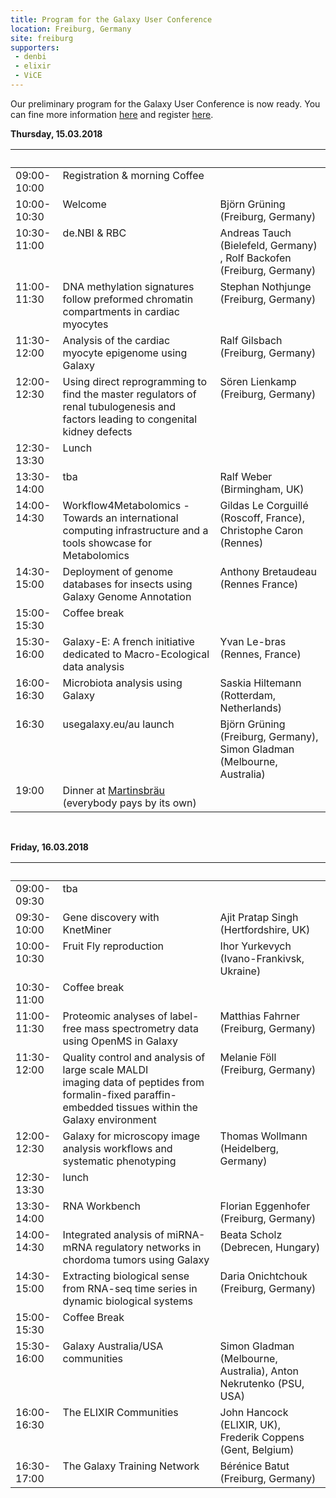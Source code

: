```yaml
---
title: Program for the Galaxy User Conference
location: Freiburg, Germany
site: freiburg
supporters:
 - denbi
 - elixir
 - ViCE
---
```


Our preliminary program for the Galaxy User Conference is now ready.
You can fine more information [here](http://bit.ly/2BWpolM) and register [here](https://docs.google.com/forms/d/e/1FAIpQLSfqKqyPwW-s6m64ObleUSv4B8RbGxCRIddBY1cpt3Za7af6XQ/viewform).

**Thursday, 15.03.2018**

<table>
  <thead>
    <tr>
      <th width="15%">&nbsp;</th>
      <th width="50%">&nbsp;</th>
      <th width="35%">&nbsp;</th>
    </tr>
  </thead>
  <tbody>
    <tr>
      <td valign="top">09:00-10:00</td>
      <td valign="top">Registration &amp; morning Coffee</td>
      <td valign="top">&nbsp;</td>
    </tr>
    <tr>
      <td valign="top">10:00-10:30</td>
      <td valign="top">Welcome</td>
      <td valign="top">Björn Grüning (Freiburg, Germany)</td>
    </tr>
    <tr>
      <td valign="top">10:30-11:00</td>
      <td valign="top">de.NBI &amp; RBC</td>
      <td valign="top">Andreas Tauch (Bielefeld, Germany) , Rolf Backofen (Freiburg, Germany)</td>
    </tr>
    <tr>
      <td valign="top">11:00-11:30</td>
       <td valign="top">DNA methylation signatures follow preformed chromatin compartments in cardiac myocytes</td>
       <td valign="top">Stephan Nothjunge (Freiburg, Germany)</td>
    </tr>
    <tr>
      <td valign="top">11:30-12:00</td>
       <td valign="top">Analysis of the cardiac myocyte epigenome using Galaxy</td>
       <td valign="top">Ralf Gilsbach (Freiburg, Germany)</td>
    </tr>
    <tr>
      <td valign="top">12:00-12:30</td>
       <td valign="top">Using direct reprogramming to find the master regulators of renal tubulogenesis and factors leading to congenital kidney defects</td>
       <td valign="top">Sören Lienkamp (Freiburg, Germany)</td>
    </tr>
    <tr>
      <td valign="top">12:30-13:30</td>
       <td valign="top">Lunch</td>
       <td valign="top">&nbsp;</td>
    </tr>
    <tr>
      <td valign="top">13:30-14:00</td>
       <td valign="top">tba</td>
       <td valign="top">Ralf Weber (Birmingham, UK)</td>
    </tr>
    <tr>
      <td valign="top">14:00-14:30</td>
       <td valign="top">Workflow4Metabolomics - Towards an international computing infrastructure and a tools showcase for Metabolomics</td>
       <td valign="top">Gildas Le Corguillé (Roscoff, France), Christophe Caron (Rennes)</td>
    </tr>
    <tr>
      <td valign="top">14:30-15:00</td>
       <td valign="top">Deployment of genome databases for insects using Galaxy Genome Annotation</td>
       <td valign="top">Anthony Bretaudeau (Rennes France)</td>
    </tr>
    <tr>
      <td valign="top">15:00-15:30</td>
       <td valign="top">Coffee break</td>
       <td valign="top">&nbsp;</td>
    </tr>
    <tr>
      <td valign="top">15:30-16:00</td>
       <td valign="top">Galaxy-E: A french initiative dedicated to Macro-Ecological data analysis</td>
       <td valign="top">Yvan Le-bras (Rennes, France)</td>
    </tr>
    <tr>
      <td valign="top">16:00-16:30</td>
       <td valign="top">Microbiota analysis using Galaxy</td>
       <td valign="top">Saskia Hiltemann (Rotterdam, Netherlands)</td>
    </tr>
    <tr>
      <td valign="top">16:30</td>
       <td valign="top">usegalaxy.eu/au launch</td>
       <td valign="top">Björn Grüning (Freiburg, Germany), Simon Gladman (Melbourne, Australia)</td>
    </tr>
    <tr>
      <td valign="top">19:00</td>
       <td valign="top">Dinner at <a href="http://www.martinsbräu-freiburg.de/">Martinsbräu</a> (everybody pays by its own)</td>
       <td valign="top">&nbsp;</td>
    </tr>
  </tbody>
</table>

<br>

**Friday, 16.03.2018**

<table>
  <thead>
  <tr>
    <th width="15%">&nbsp;</th>
    <th width="50%">&nbsp;</th>
    <th width="35%">&nbsp;</th>
  </tr>
  </thead>
  <tbody>
    <tr>
      <td valign="top">09:00-09:30</td>
      <td valign="top">tba</td>
      <td valign="top">&nbsp;</td>
    </tr>
    <tr>
      <td valign="top">09:30-10:00</td>
      <td valign="top">Gene discovery with KnetMiner</td>
      <td valign="top">Ajit Pratap Singh (Hertfordshire, UK)</td>
    </tr>
    <tr>
      <td valign="top">10:00-10:30</td>
      <td valign="top">Fruit Fly reproduction</td>
      <td valign="top">Ihor Yurkevych (Ivano-Frankivsk, Ukraine)</td>
    </tr>
    <tr>
      <td valign="top">10:30-11:00</td>
      <td valign="top">Coffee break</td>
      <td valign="top">&nbsp;</td>
    </tr>
    <tr>
      <td valign="top">11:00-11:30</td>
      <td valign="top">Proteomic analyses of label-free mass spectrometry data using OpenMS in Galaxy</td>
      <td valign="top">Matthias Fahrner (Freiburg, Germany)</td>
    </tr>
    <tr>
      <td valign="top">11:30-12:00</td>
      <td valign="top">Quality control and analysis of large scale MALDI<br> imaging data of peptides from formalin-fixed paraffin-embedded tissues within the Galaxy environment</td>
      <td valign="top">Melanie Föll (Freiburg, Germany)</td>
    </tr>
    <tr>
      <td valign="top">12:00-12:30</td>
      <td valign="top">Galaxy for microscopy image analysis workflows and systematic phenotyping</td>
      <td valign="top">Thomas Wollmann (Heidelberg, Germany)</td>
    </tr>
    <tr>
      <td valign="top">12:30-13:30</td>
      <td valign="top">lunch</td>
      <td valign="top">&nbsp;</td>
    </tr>
    <tr>
      <td valign="top">13:30-14:00</td>
      <td valign="top">RNA Workbench</td>
      <td valign="top">Florian Eggenhofer (Freiburg, Germany)</td>
    </tr>
    <tr>
      <td valign="top">14:00-14:30</td>
      <td valign="top">Integrated analysis of miRNA-mRNA regulatory networks in chordoma tumors using Galaxy</td>
      <td valign="top">Beata Scholz (Debrecen, Hungary)</td>
    </tr>
    <tr>
      <td valign="top">14:30-15:00</td>
      <td valign="top">Extracting biological sense from RNA-seq time series in dynamic biological systems</td>
      <td valign="top">Daria Onichtchouk (Freiburg, Germany)</td>
    </tr>
    <tr>
      <td valign="top">15:00-15:30</td>
      <td valign="top">Coffee Break</td>
      <td valign="top">&nbsp;</td>
    </tr>
    <tr>
      <td valign="top">15:30-16:00</td>
      <td valign="top">Galaxy Australia/USA communities</td>
      <td valign="top">Simon Gladman (Melbourne, Australia), Anton Nekrutenko (PSU, USA)</td>
    </tr>
    <tr>
      <td valign="top">16:00-16:30</td>
      <td valign="top">The ELIXIR Communities</td>
      <td valign="top">John Hancock (ELIXIR, UK), Frederik Coppens (Gent, Belgium)</td>
    </tr>
    <tr>
      <td valign="top">16:30-17:00</td>
      <td valign="top">The Galaxy Training Network</td>
      <td valign="top">Bérénice Batut (Freiburg, Germany)</td>
    </tr>
  </tbody>
  </table>
